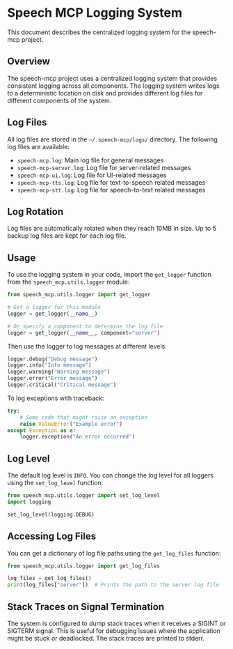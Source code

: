 # Speech MCP Logging System

This document describes the centralized logging system for the speech-mcp project.

## Overview

The speech-mcp project uses a centralized logging system that provides consistent logging across all components. The logging system writes logs to a deterministic location on disk and provides different log files for different components of the system.

## Log Files

All log files are stored in the `~/.speech-mcp/logs/` directory. The following log files are available:

- `speech-mcp.log`: Main log file for general messages
- `speech-mcp-server.log`: Log file for server-related messages
- `speech-mcp-ui.log`: Log file for UI-related messages
- `speech-mcp-tts.log`: Log file for text-to-speech related messages
- `speech-mcp-stt.log`: Log file for speech-to-text related messages

## Log Rotation

Log files are automatically rotated when they reach 10MB in size. Up to 5 backup log files are kept for each log file.

## Usage

To use the logging system in your code, import the `get_logger` function from the `speech_mcp.utils.logger` module:

```python
from speech_mcp.utils.logger import get_logger

# Get a logger for this module
logger = get_logger(__name__)

# Or specify a component to determine the log file
logger = get_logger(__name__, component="server")
```

Then use the logger to log messages at different levels:

```python
logger.debug("Debug message")
logger.info("Info message")
logger.warning("Warning message")
logger.error("Error message")
logger.critical("Critical message")
```

To log exceptions with traceback:

```python
try:
    # Some code that might raise an exception
    raise ValueError("Example error")
except Exception as e:
    logger.exception("An error occurred")
```

## Log Level

The default log level is `INFO`. You can change the log level for all loggers using the `set_log_level` function:

```python
from speech_mcp.utils.logger import set_log_level
import logging

set_log_level(logging.DEBUG)
```

## Accessing Log Files

You can get a dictionary of log file paths using the `get_log_files` function:

```python
from speech_mcp.utils.logger import get_log_files

log_files = get_log_files()
print(log_files["server"])  # Prints the path to the server log file
```

## Stack Traces on Signal Termination

The system is configured to dump stack traces when it receives a SIGINT or SIGTERM signal. This is useful for debugging issues where the application might be stuck or deadlocked. The stack traces are printed to stderr.